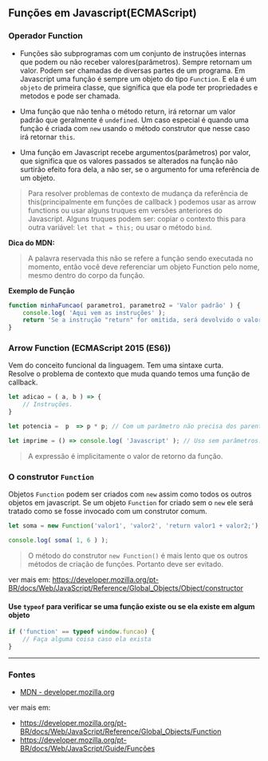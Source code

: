 ## Funções em Javascript(ECMAScript)

### Operador Function

* Funções são subprogramas com um conjunto de instruções internas que podem ou não receber valores(parâmetros).
Sempre retornam um valor. Podem ser chamadas de diversas partes de um programa. Em Javascript uma função é sempre um objeto do tipo `Function`. E ela é um `objeto` de primeira classe, que significa que ela pode ter propriedades e metodos e pode ser chamada.

* Uma função que não tenha o método return, irá retornar um valor padrão que geralmente é `undefined`.
Um caso especial é quando uma função é criada com `new` usando o método construtor que nesse caso irá retornar `this`.

* Uma função em Javascript recebe argumentos(parâmetros) por valor, que significa que os valores passados
se alterados na função não surtirão efeito fora dela, a não ser, se o argumento for uma referência de um objeto.

> Para resolver problemas de contexto de mudança da referência de
this(principalmente em funções de callback ) podemos usar as arrow functions ou
usar alguns truques em versões anteriores do Javascript. Alguns truques podem ser:
copiar o contexto this para outra variável: `let that = this;` ou usar o método `bind`.

**Dica do MDN:**
> A palavra reservada this não se refere a função sendo executada no momento, então você deve referenciar um objeto Function pelo nome, mesmo dentro do corpo da função.

**Exemplo de Função**
```js
function minhaFuncao( parametro1, parametro2 = 'Valor padrão' ) {
    console.log( 'Aqui vem as instruções' );
    return 'Se a instrução "return" for omitida, será devolvido o valor undefined';
}
```

### Arrow Function (ECMAScript 2015 (ES6))

Vem do conceito funcional da linguagem. Tem uma sintaxe curta.  
Resolve o problema de contexto que muda quando temos uma função de callback.  

```js
let adicao = ( a, b ) => {
    // Instruções.
}

let potencia =  p  => p * p; // Com um parâmetro não precisa dos parenteses.

let imprime = () => console.log( 'Javascript' ); // Uso sem parâmetros.
```
> A expressão é implicitamente o valor de retorno da função.

### O construtor `Function`

Objetos `Function` podem ser criados com `new` assim como todos os outros objetos em javascript.
Se um objeto `Function` for criado sem o `new` ele será tratado como se fosse invocado com um construtor comum.

```js
let soma = new Function('valor1', 'valor2', 'return valor1 + valor2;');

console.log( soma( 1, 6 ) );
```

> O método do construtor `new Function()` é mais lento que os outros métodos de criação de funções. Portanto deve ser evitado.

ver mais em: https://developer.mozilla.org/pt-BR/docs/Web/JavaScript/Reference/Global_Objects/Object/constructor


#### Use `typeof` para verificar se uma função existe ou se ela existe em algum objeto
```js
if ('function' == typeof window.funcao) {
    // Faça alguma coisa caso ela exista
}
```

---------------------------------------
### Fontes

* [MDN - developer.mozilla.org](https://developer.mozilla.org/pt-BR/docs/Web/JavaScript/Reference/Functions?redirectlocale=en-US&redirectslug=JavaScript%2FReference%2FFunctions_and_function_scope)


ver mais em:
* https://developer.mozilla.org/pt-BR/docs/Web/JavaScript/Reference/Global_Objects/Function
* https://developer.mozilla.org/pt-BR/docs/Web/JavaScript/Guide/Funções
